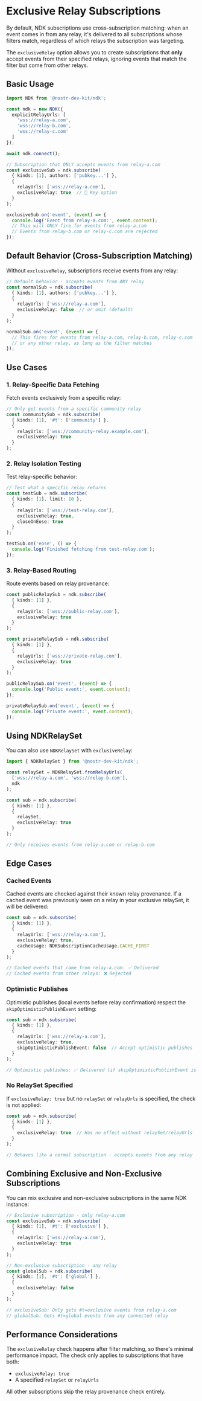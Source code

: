 # Exclusive Relay Subscriptions

By default, NDK subscriptions use cross-subscription matching: when an event comes in from any relay, it's delivered to all subscriptions whose filters match, regardless of which relays the subscription was targeting.

The `exclusiveRelay` option allows you to create subscriptions that **only** accept events from their specified relays, ignoring events that match the filter but come from other relays.

## Basic Usage

```typescript
import NDK from '@nostr-dev-kit/ndk';

const ndk = new NDK({
  explicitRelayUrls: [
    'wss://relay-a.com',
    'wss://relay-b.com',
    'wss://relay-c.com'
  ]
});

await ndk.connect();

// Subscription that ONLY accepts events from relay-a.com
const exclusiveSub = ndk.subscribe(
  { kinds: [1], authors: ['pubkey...'] },
  {
    relayUrls: ['wss://relay-a.com'],
    exclusiveRelay: true  // 🔑 Key option
  }
);

exclusiveSub.on('event', (event) => {
  console.log('Event from relay-a.com:', event.content);
  // This will ONLY fire for events from relay-a.com
  // Events from relay-b.com or relay-c.com are rejected
});
```

## Default Behavior (Cross-Subscription Matching)

Without `exclusiveRelay`, subscriptions receive events from any relay:

```typescript
// Default behavior - accepts events from ANY relay
const normalSub = ndk.subscribe(
  { kinds: [1], authors: ['pubkey...'] },
  {
    relayUrls: ['wss://relay-a.com'],
    exclusiveRelay: false  // or omit (default)
  }
);

normalSub.on('event', (event) => {
  // This fires for events from relay-a.com, relay-b.com, relay-c.com
  // or any other relay, as long as the filter matches
});
```

## Use Cases

### 1. Relay-Specific Data Fetching

Fetch events exclusively from a specific relay:

```typescript
// Only get events from a specific community relay
const communitySub = ndk.subscribe(
  { kinds: [1], '#t': ['community'] },
  {
    relayUrls: ['wss://community-relay.example.com'],
    exclusiveRelay: true
  }
);
```

### 2. Relay Isolation Testing

Test relay-specific behavior:

```typescript
// Test what a specific relay returns
const testSub = ndk.subscribe(
  { kinds: [1], limit: 10 },
  {
    relayUrls: ['wss://test-relay.com'],
    exclusiveRelay: true,
    closeOnEose: true
  }
);

testSub.on('eose', () => {
  console.log('Finished fetching from test-relay.com');
});
```

### 3. Relay-Based Routing

Route events based on relay provenance:

```typescript
const publicRelaySub = ndk.subscribe(
  { kinds: [1] },
  {
    relayUrls: ['wss://public-relay.com'],
    exclusiveRelay: true
  }
);

const privateRelaySub = ndk.subscribe(
  { kinds: [1] },
  {
    relayUrls: ['wss://private-relay.com'],
    exclusiveRelay: true
  }
);

publicRelaySub.on('event', (event) => {
  console.log('Public event:', event.content);
});

privateRelaySub.on('event', (event) => {
  console.log('Private event:', event.content);
});
```

## Using NDKRelaySet

You can also use `NDKRelaySet` with `exclusiveRelay`:

```typescript
import { NDKRelaySet } from '@nostr-dev-kit/ndk';

const relaySet = NDKRelaySet.fromRelayUrls(
  ['wss://relay-a.com', 'wss://relay-b.com'],
  ndk
);

const sub = ndk.subscribe(
  { kinds: [1] },
  {
    relaySet,
    exclusiveRelay: true
  }
);

// Only receives events from relay-a.com or relay-b.com
```

## Edge Cases

### Cached Events

Cached events are checked against their known relay provenance. If a cached event was previously seen on a relay in your exclusive relaySet, it will be delivered:

```typescript
const sub = ndk.subscribe(
  { kinds: [1] },
  {
    relayUrls: ['wss://relay-a.com'],
    exclusiveRelay: true,
    cacheUsage: NDKSubscriptionCacheUsage.CACHE_FIRST
  }
);

// Cached events that came from relay-a.com: ✅ Delivered
// Cached events from other relays: ❌ Rejected
```

### Optimistic Publishes

Optimistic publishes (local events before relay confirmation) respect the `skipOptimisticPublishEvent` setting:

```typescript
const sub = ndk.subscribe(
  { kinds: [1] },
  {
    relayUrls: ['wss://relay-a.com'],
    exclusiveRelay: true,
    skipOptimisticPublishEvent: false  // Accept optimistic publishes
  }
);

// Optimistic publishes: ✅ Delivered (if skipOptimisticPublishEvent is false)
```

### No RelaySet Specified

If `exclusiveRelay: true` but no `relaySet` or `relayUrls` is specified, the check is not applied:

```typescript
const sub = ndk.subscribe(
  { kinds: [1] },
  {
    exclusiveRelay: true  // Has no effect without relaySet/relayUrls
  }
);

// Behaves like a normal subscription - accepts events from any relay
```

## Combining Exclusive and Non-Exclusive Subscriptions

You can mix exclusive and non-exclusive subscriptions in the same NDK instance:

```typescript
// Exclusive subscription - only relay-a.com
const exclusiveSub = ndk.subscribe(
  { kinds: [1], '#t': ['exclusive'] },
  {
    relayUrls: ['wss://relay-a.com'],
    exclusiveRelay: true
  }
);

// Non-exclusive subscription - any relay
const globalSub = ndk.subscribe(
  { kinds: [1], '#t': ['global'] },
  {
    exclusiveRelay: false
  }
);

// exclusiveSub: Only gets #t=exclusive events from relay-a.com
// globalSub: Gets #t=global events from any connected relay
```

## Performance Considerations

The `exclusiveRelay` check happens after filter matching, so there's minimal performance impact. The check only applies to subscriptions that have both:
- `exclusiveRelay: true`
- A specified `relaySet` or `relayUrls`

All other subscriptions skip the relay provenance check entirely.
